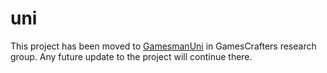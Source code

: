 # uni

This project has been moved to [GamesmanUni](https://github.com/GamesCrafters/GamesmanUni) in GamesCrafters research group. Any future update to the project will continue there.
